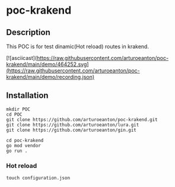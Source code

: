 # poc-krakend


## Description

This POC  is for test dinamic(Hot reload) routes in krakend.

[![asciicast](https://raw.githubusercontent.com/arturoeanton/poc-krakend/main/demo/464252.svg](https://raw.githubusercontent.com/arturoeanton/poc-krakend/main/demo/recording.json)

## Installation

```
mkdir POC
cd POC
git clone https://github.com/arturoeanton/poc-krakend.git
git clone https://github.com/arturoeanton/lura.git
git clone https://github.com/arturoeanton/gin.git

cd poc-krakend
go mod vendor
go run .

```

### Hot reload


```
touch configuration.json
```
